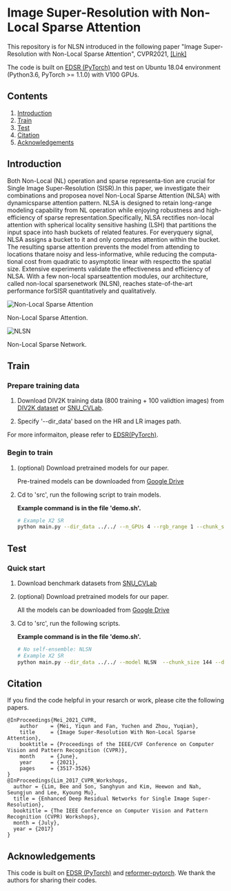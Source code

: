 # Image Super-Resolution with Non-Local Sparse Attention 
This repository is for NLSN introduced in the following paper "Image Super-Resolution with Non-Local Sparse Attention", CVPR2021, [[Link]](https://openaccess.thecvf.com/content/CVPR2021/papers/Mei_Image_Super-Resolution_With_Non-Local_Sparse_Attention_CVPR_2021_paper.pdf) 


The code is built on [EDSR (PyTorch)](https://github.com/thstkdgus35/EDSR-PyTorch) and test on Ubuntu 18.04 environment (Python3.6, PyTorch >= 1.1.0) with V100 GPUs. 
## Contents
1. [Introduction](#introduction)
2. [Train](#train)
3. [Test](#test)
5. [Citation](#citation)
6. [Acknowledgements](#acknowledgements)

## Introduction

Both Non-Local (NL) operation and sparse representa-tion are crucial for Single Image Super-Resolution (SISR).In this paper, we investigate their combinations and proposea novel Non-Local Sparse Attention (NLSA) with dynamicsparse attention pattern. NLSA is designed to retain long-range modeling capability from NL operation while enjoying robustness and high-efficiency of sparse representation.Specifically, NLSA rectifies non-local attention with spherical locality sensitive hashing (LSH) that partitions the input space into hash buckets of related features. For everyquery signal, NLSA assigns a bucket to it and only computes attention within the bucket. The resulting sparse attention prevents the model from attending to locations thatare noisy and less-informative, while reducing the computa-tional cost from quadratic to asymptotic linear with respectto the spatial size. Extensive experiments validate the effectiveness and efficiency of NLSA. With a few non-local sparseattention modules, our architecture, called non-local sparsenetwork (NLSN), reaches state-of-the-art performance forSISR quantitatively and qualitatively.

![Non-Local Sparse Attention](/Figs/Attention.png)

Non-Local Sparse Attention.

![NLSN](/Figs/NLSN.png)

Non-Local Sparse Network.

## Train
### Prepare training data 

1. Download DIV2K training data (800 training + 100 validtion images) from [DIV2K dataset](https://data.vision.ee.ethz.ch/cvl/DIV2K/) or [SNU_CVLab](https://cv.snu.ac.kr/research/EDSR/DIV2K.tar).

2. Specify '--dir_data' based on the HR and LR images path. 

For more informaiton, please refer to [EDSR(PyTorch)](https://github.com/thstkdgus35/EDSR-PyTorch).

### Begin to train

1. (optional) Download pretrained models for our paper.

    Pre-trained models can be downloaded from [Google Drive](https://drive.google.com/drive/folders/1zz2a1ih3euzuH3HvWDN-uSki3USym9Cq?usp=sharing) 

2. Cd to 'src', run the following script to train models.

    **Example command is in the file 'demo.sh'.**

    ```bash
    # Example X2 SR
    python main.py --dir_data ../../ --n_GPUs 4 --rgb_range 1 --chunk_size 144 --n_hashes 4 --save_models --lr 1e-4 --decay 200-400-600-800 --epochs 1000 --chop --save_results --n_resblocks 32 --n_feats 256 --res_scale 0.1 --batch_size 16 --model NLSN --scale 2 --patch_size 96 --save NLSN_x2 --data_train DIV2K

    ```

## Test
### Quick start
1. Download benchmark datasets from [SNU_CVLab](https://cv.snu.ac.kr/research/EDSR/benchmark.tar)

1. (optional) Download pretrained models for our paper.

    All the models can be downloaded from [Google Drive](https://drive.google.com/drive/folders/1zz2a1ih3euzuH3HvWDN-uSki3USym9Cq?usp=sharing) 

2. Cd to 'src', run the following scripts.

    **Example command is in the file 'demo.sh'.**

    ```bash
    # No self-ensemble: NLSN
    # Example X2 SR
    python main.py --dir_data ../../ --model NLSN  --chunk_size 144 --data_test Set5+Set14+B100+Urban100 --n_hashes 4 --chop --save_results --rgb_range 1 --data_range 801-900 --scale 2 --n_feats 256 --n_resblocks 32 --res_scale 0.1  --pre_train model_x2.pt --test_only
    ```

## Citation
If you find the code helpful in your resarch or work, please cite the following papers.
```
@InProceedings{Mei_2021_CVPR,
    author    = {Mei, Yiqun and Fan, Yuchen and Zhou, Yuqian},
    title     = {Image Super-Resolution With Non-Local Sparse Attention},
    booktitle = {Proceedings of the IEEE/CVF Conference on Computer Vision and Pattern Recognition (CVPR)},
    month     = {June},
    year      = {2021},
    pages     = {3517-3526}
}
@InProceedings{Lim_2017_CVPR_Workshops,
  author = {Lim, Bee and Son, Sanghyun and Kim, Heewon and Nah, Seungjun and Lee, Kyoung Mu},
  title = {Enhanced Deep Residual Networks for Single Image Super-Resolution},
  booktitle = {The IEEE Conference on Computer Vision and Pattern Recognition (CVPR) Workshops},
  month = {July},
  year = {2017}
}

```
## Acknowledgements
This code is built on [EDSR (PyTorch)](https://github.com/thstkdgus35/EDSR-PyTorch) and [reformer-pytorch](https://github.com/lucidrains/reformer-pytorch). We thank the authors for sharing their codes.